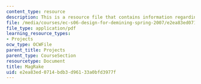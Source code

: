 ```yaml
---
content_type: resource
description: This is a resource file that contains information regarding magrake.
file: /media/courses/ec-s06-design-for-demining-spring-2007/e2ea83ed0714bdb3d96133a0bfd3977f_MITEC_S06S07_mag_rake.pdf
file_type: application/pdf
learning_resource_types:
- Projects
ocw_type: OCWFile
parent_title: Projects
parent_type: CourseSection
resourcetype: Document
title: MagRake
uid: e2ea83ed-0714-bdb3-d961-33a0bfd3977f
---
```

